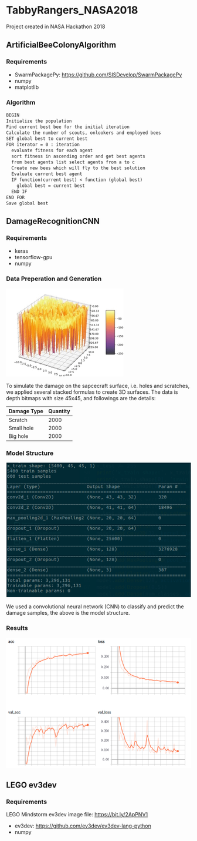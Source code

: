 # TabbyRangers_NASA2018
Project created in NASA Hackathon 2018

## ArtificialBeeColonyAlgorithm
### Requirements
* SwarmPackagePy: https://github.com/SISDevelop/SwarmPackagePy
* numpy
* matplotlib


### Algorithm
```
BEGIN
Initialize the population
Find current best bee for the initial iteration
Calculate the number of scouts, onlookers and employed bees
SET global best to current best
FOR iterator = 0 : iteration
  evaluate fitness for each agent
  sort fitness in ascending order and get best agents
  from best agents list select agents from a to c
  Create new bees which will fly to the best solution
  Evaluate current best agent
  IF function(current best) < function (global best)
    global best = current best
  END IF
END FOR
Save global best
```

## DamageRecognitionCNN
### Requirements
* keras
* tensorflow-gpu
* numpy
### Data Preperation and Generation
![data example](https://github.com/b02902032/TabbyRangers_NASA2018/blob/master/images/data_demo.gif)


To simulate the damage on the sapcecraft surface, i.e. holes and scratches, we applied several stacked formulas to create 3D surfaces. The data is depth bitmaps with size 45x45, and followings are the details: 


|Damage Type                    |Quantity                     |
|-------------------------------|-----------------------------|
|Scratch                        |           2000              |
|Small hole                     |           2000              |
|Big hole                       |           2000              |

### Model Structure
![data example](https://github.com/b02902032/TabbyRangers_NASA2018/blob/master/images/summary.png)

We used a convolutional neural network (CNN) to classify and predict the damage samples, the above is the model structure.

### Results
![data example](https://github.com/b02902032/TabbyRangers_NASA2018/blob/master/images/result.png)


## LEGO ev3dev
### Requirements
LEGO Mindstorm ev3dev image file: https://bit.ly/2ApPNV1
* ev3dev: https://github.com/ev3dev/ev3dev-lang-python
* numpy


